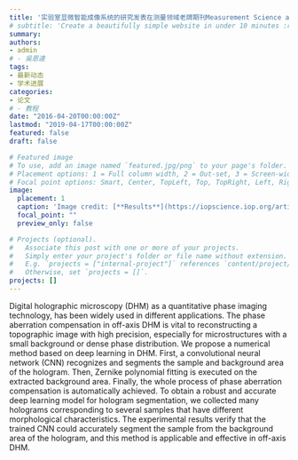 ```yaml
---
title: '实验室显微智能成像系统的研究发表在测量领域老牌期刊Measurement Science and Technology上'
# subtitle: 'Create a beautifully simple website in under 10 minutes :rocket:'
summary: 
authors:
- admin
# - 吳恩達
tags:
- 最新动态
- 学术进展
categories:
- 论文
# - 教程
date: "2016-04-20T00:00:00Z"
lastmod: "2019-04-17T00:00:00Z"
featured: false
draft: false

# Featured image
# To use, add an image named `featured.jpg/png` to your page's folder.
# Placement options: 1 = Full column width, 2 = Out-set, 3 = Screen-width
# Focal point options: Smart, Center, TopLeft, Top, TopRight, Left, Right, BottomLeft, Bottom, BottomRight
image:
  placement: 1
  caption: 'Image credit: [**Results**](https://iopscience.iop.org/article/10.1088/1361-6501/ac0216/meta)'
  focal_point: ""
  preview_only: false

# Projects (optional).
#   Associate this post with one or more of your projects.
#   Simply enter your project's folder or file name without extension.
#   E.g. `projects = ["internal-project"]` references `content/project/deep-learning/index.md`.
#   Otherwise, set `projects = []`.
projects: []
---
```


Digital holographic microscopy (DHM) as a quantitative phase imaging technology, has been widely used in different applications. The phase aberration compensation in off-axis DHM is vital to reconstructing a topographic image with high precision, especially for microstructures with a small background or dense phase distribution. We propose a numerical method based on deep learning in DHM. First, a convolutional neural network (CNN) recognizes and segments the sample and background area of the hologram. Then, Zernike polynomial fitting is executed on the extracted background area. Finally, the whole process of phase aberration compensation is automatically achieved. To obtain a robust and accurate deep learning model for hologram segmentation, we collected many holograms corresponding to several samples that have different morphological characteristics. The experimental results verify that the trained CNN could accurately segment the sample from the background area of the hologram, and this method is applicable and effective in off-axis DHM.
